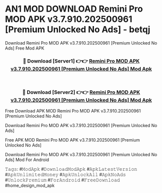 # AN1 MOD DOWNLOAD Remini Pro MOD APK v3.7.910.202500961 [Premium Unlocked No Ads] - betqj
Download Remini Pro MOD APK v3.7.910.202500961 [Premium Unlocked No Ads] Free Mod APK

<div align="center">
<h3>🔴 Download [Server1] 👉👉 <a href="https://apk-comot.site?title=Remini_Pro_MOD_APK_v3.7.910.202500961_[Premium_Unlocked_No_Ads]">Remini Pro MOD APK v3.7.910.202500961 [Premium Unlocked No Ads] Mod Apk</a></h3><br>

<h3>🔴 Download [Server2] 👉👉 <a href="https://apk-comot.site?title=Remini_Pro_MOD_APK_v3.7.910.202500961_[Premium_Unlocked_No_Ads]">Remini Pro MOD APK v3.7.910.202500961 [Premium Unlocked No Ads] Mod Apk</a></h3>
</div>


Free Download APK MOD Remini Pro MOD APK v3.7.910.202500961 [Premium Unlocked No Ads]

Download Remini Pro MOD APK v3.7.910.202500961 [Premium Unlocked No Ads] 

Free APK MOD Remini Pro MOD APK v3.7.910.202500961 [Premium Unlocked No Ads] 

Download Remini Pro MOD APK v3.7.910.202500961 [Premium Unlocked No Ads] Mod For Android

𝚃𝚊𝚐𝚜: #𝙼𝚘𝚍𝙰𝚙𝚔 #𝙳𝚘𝚠𝚗𝚕𝚘𝚊𝚍𝙼𝚘𝚍𝙰𝚙𝚔 #𝙰𝚙𝚔𝙻𝚊𝚝𝚎𝚜𝚝𝚅𝚎𝚛𝚜𝚒𝚘𝚗 #𝙰𝚙𝚔𝚄𝚗𝚕𝚒𝚖𝚒𝚝𝚎𝚍𝙼𝚘𝚗𝚎𝚢 #𝙰𝚙𝚔𝚄𝚗𝚕𝚘𝚌𝚔𝙰𝚕𝚕 #𝙰𝚙𝚔𝙽𝚘𝙰𝚍𝚜 #𝚄𝚗𝚕𝚘𝚌𝚔𝙿𝚛𝚎𝚖𝚒𝚞𝚖 #𝙵𝚘𝚛𝙰𝚗𝚍𝚛𝚘𝚒𝚍 #𝙵𝚛𝚎𝚎𝙳𝚘𝚠𝚗𝚕𝚘𝚊𝚍 #home_design_mod_apk
